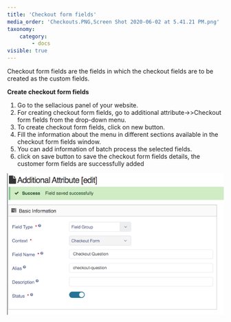 ```yaml
---
title: 'Checkout form fields'
media_order: 'Checkouts.PNG,Screen Shot 2020-06-02 at 5.41.21 PM.png'
taxonomy:
    category:
        - docs
visible: true
---
```


Checkout form fields are the fields in which the checkout fields are to be created as the custom fields.

**Create checkout form fields**
1. Go to the sellacious panel of your website.
2. For creating checkout form fields, go to additional attribute->>Checkout form fields from the drop-down menu.
3. To create checkout form fields, click on new button.
4. Fill the information about the menu in different sections available in the checkout form fields window.
5. You can add information of batch process the selected fields.
6. click on save button to save the checkout form fields details, the customer form fields are successfully added

![](Screen%20Shot%202020-06-02%20at%205.41.21%20PM.png)